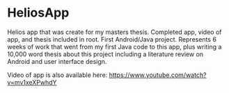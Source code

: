 # HeliosApp
Helios app that was create for my masters thesis. Completed app, video of app, and thesis included in root. First Android/Java project. Represents 6 weeks of work that went from my first Java code to this app, plus writing a 10,000 word thesis about this project including a literature review on Android and user interface design.  

Video of app is also available here: https://www.youtube.com/watch?v=mv1xeXPwhdY
